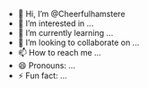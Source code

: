 - 👋 Hi, I’m @Cheerfulhamstere
- 👀 I’m interested in ...
- 🌱 I’m currently learning ...
- 💞️ I’m looking to collaborate on ...
- 📫 How to reach me ...
- 😄 Pronouns: ...
- ⚡ Fun fact: ...

<!---
Cheerfulhamstere/Cheerfulhamstere is a ✨ special ✨ repository because its `README.md` (this file) appears on your GitHub profile.
You can click the Preview link to take a look at your changes.
--->
